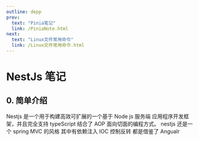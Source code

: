 ```yaml
---
outline: depp
prev:
  text: "Pinia笔记"
  link: /PiniaNote.html
next:
  text: "Linux文件常用命令"
  link: /Linux文件常用命令.html
---
```


# NestJs 笔记

## 0. 简单介绍

Nestjs 是一个用于构建高效可扩展的一个基于 Node js 服务端 应用程序开发框架，并且完全支持 typeScript 结合了 AOP 面向切面的编程方式。
nestjs 还是一个 spring MVC 的风格 其中有依赖注入 IOC 控制反转 都是借鉴了 Angualr

